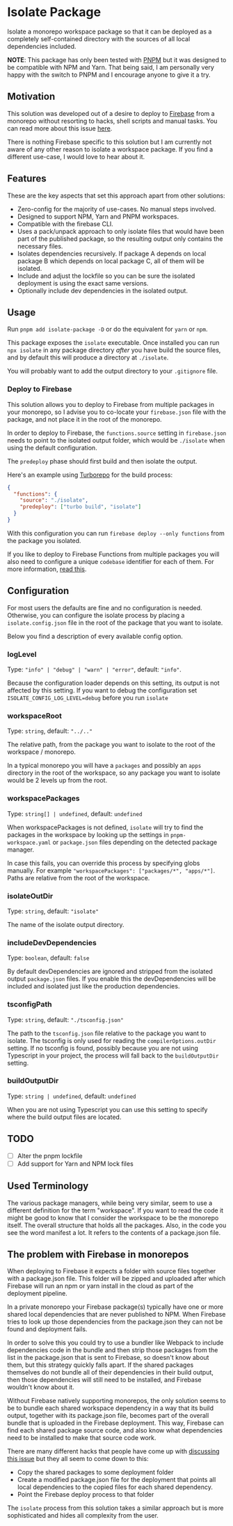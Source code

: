 # Isolate Package

Isolate a monorepo workspace package so that it can be deployed as a completely
self-contained directory with the sources of all local dependencies included.

**NOTE**: This package has only been tested with [PNPM](https://pnpm.io/) but it
was designed to be compatible with NPM and Yarn. That being said, I am
personally very happy with the switch to PNPM and I encourage anyone to give it
a try.

## Motivation

This solution was developed out of a desire to deploy to
[Firebase](https://firebase.google.com/) from a monorepo without resorting to
hacks, shell scripts and manual tasks. You can read more about this issue
[here](#the-problem-with-firebase-in-monorepos).

There is nothing Firebase specific to this solution but I am currently not aware
of any other reason to isolate a workspace package. If you find a different
use-case, I would love to hear about it.

## Features

These are the key aspects that set this approach apart from other solutions:

- Zero-config for the majority of use-cases. No manual steps involved.
- Designed to support NPM, Yarn and PNPM workspaces.
- Compatible with the firebase CLI.
- Uses a pack/unpack approach to only isolate files that would have been part of
  the published package, so the resulting output only contains the necessary
  files.
- Isolates dependencies recursively. If package A depends on local package B
  which depends on local package C, all of them will be isolated.
- Include and adjust the lockfile so you can be sure the isolated deployment is
  using the exact same versions.
- Optionally include dev dependencies in the isolated output.

## Usage

Run `pnpm add isolate-package -D` or do the equivalent for `yarn` or `npm`.

This package exposes the `isolate` executable. Once installed you can run `npx
isolate` in any package directory _after_ you have build the source files, and
by default this will produce a directory at `./isolate`.

You will probably want to add the output directory to your `.gitignore` file.

### Deploy to Firebase

This solution allows you to deploy to Firebase from multiple packages in your
monorepo, so I advise you to co-locate your `firebase.json` file with the
package, and not place it in the root of the monorepo.

In order to deploy to Firebase, the `functions.source` setting in
`firebase.json` needs to point to the isolated output folder, which would be
`./isolate` when using the default configuration.

The `predeploy` phase should first build and then isolate the output.

Here's an example using [Turborepo](https://turbo.build/) for the build process:

```json
{
  "functions": {
    "source": "./isolate",
    "predeploy": ["turbo build", "isolate"]
  }
}
```

With this configuration you can run `firebase deploy --only functions` from the
package you isolated.

If you like to deploy to Firebase Functions from multiple packages you will also
need to configure a unique `codebase` identifier for each of them. For more
information, [read
this](https://firebase.google.com/docs/functions/beta/organize-functions).

## Configuration

For most users the defaults are fine and no configuration is needed. Otherwise,
you can configure the isolate process by placing a `isolate.config.json` file in
the root of the package that you want to isolate.

Below you find a description of every available config option.

### logLevel

Type: `"info" | "debug" | "warn" | "error"`, default: `"info"`.

Because the configuration loader depends on this setting, its output is not
affected by this setting. If you want to debug the configuration set
`ISOLATE_CONFIG_LOG_LEVEL=debug` before you run `isolate`

### workspaceRoot

Type: `string`, default: `"../.."`

The relative path, from the package you want to isolate to the root of the
workspace / monorepo.

In a typical monorepo you will have a `packages` and possibly an `apps`
directory in the root of the workspace, so any package you want to isolate would
be 2 levels up from the root.

### workspacePackages

Type: `string[] | undefined`, default: `undefined`

When workspacePackages is not defined, `isolate` will try to find the packages
in the workspace by looking up the settings in `pnpm-workspace.yaml` or
`package.json` files depending on the detected package manager.

In case this fails, you can override this process by specifying globs manually.
For example `"workspacePackages": ["packages/*", "apps/*"]`. Paths are relative
from the root of the workspace.

### isolateOutDir

Type: `string`, default: `"isolate"`

The name of the isolate output directory.

### includeDevDependencies

Type: `boolean`, default: `false`

By default devDependencies are ignored and stripped from the isolated output
`package.json` files. If you enable this the devDependencies will be included
and isolated just like the production dependencies.

### tsconfigPath

Type: `string`, default: `"./tsconfig.json"`

The path to the `tsconfig.json` file relative to the package you want to
isolate. The tsconfig is only used for reading the `compilerOptions.outDir`
setting. If no tsconfig is found, possibly because you are not using Typescript
in your project, the process will fall back to the `buildOutputDir` setting.

### buildOutputDir

Type: `string | undefined`, default: `undefined`

When you are not using Typescript you can use this setting to specify where the
build output files are located.

## TODO

- [ ] Alter the pnpm lockfile
- [ ] Add support for Yarn and NPM lock files

## Used Terminology

The various package managers, while being very similar, seem to use a different
definition for the term "workspace". If you want to read the code it might be
good to know that I consider the workspace to be the monorepo itself. The
overall structure that holds all the packages. Also, in the code you see the
word manifest a lot. It refers to the contents of a package.json file.

## The problem with Firebase in monorepos

When deploying to Firebase it expects a folder with source files together with a
package.json file. This folder will be zipped and uploaded after which Firebase
will run an npm or yarn install in the cloud as part of the deployment pipeline.

In a private monorepo your Firebase package(s) typically have one or more shared
local dependencies that are never published to NPM. When Firebase tries to look
up those dependencies from the package.json they can not be found and deployment
fails.

In order to solve this you could try to use a bundler like Webpack to include
dependencies code in the bundle and then strip those packages from the list in
the package.json that is sent to Firebase, so doesn't know about them, but this
strategy quickly falls apart. If the shared packages themselves do not bundle
all of their dependencies in their build output, then those dependencies will
still need to be installed, and Firebase wouldn't know about it.

Without Firebase natively supporting monorepos, the only solution seems to be to
bundle each shared workspace dependency in a way that its build output, together
with its package.json file, becomes part of the overall bundle that is uploaded
in the Firebase deployment. This way, Firebase can find each shared package
source code, and also know what dependencies need to be installed to make that
source code work.

There are many different hacks that people have come up with [discussing this
issue](https://github.com/firebase/firebase-tools/issues/653) but they all seem
to come down to this:

- Copy the shared packages to some deployment folder
- Create a modified package.json file for the deployment that points all local
  dependencies to the copied files for each shared dependency.
- Point the Firebase deploy process to that folder

The `isolate` process from this solution takes a similar approach but is more
sophisticated and hides all complexity from the user.
